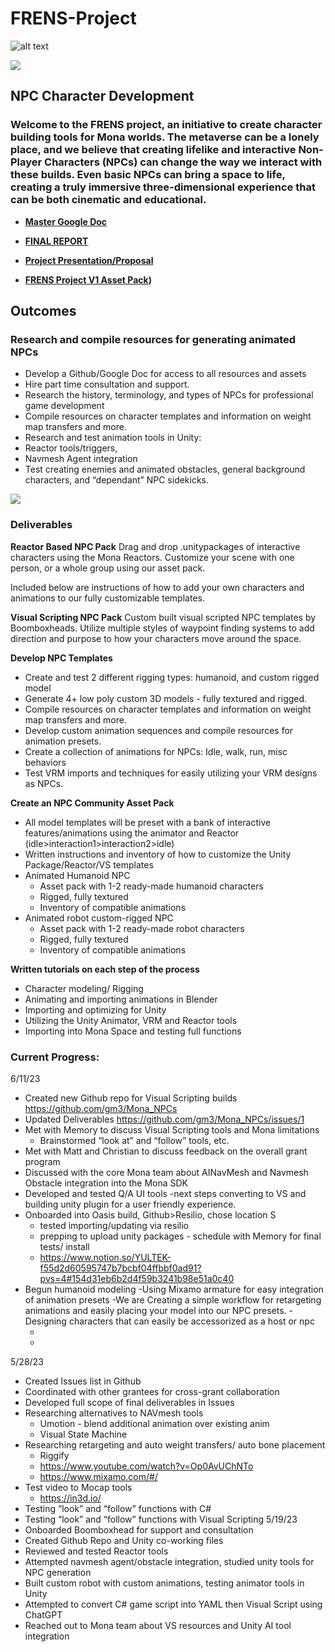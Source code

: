 # FRENS-Project

![alt text](https://gateway.pinata.cloud/ipfs/QmeGmoiA8RcXWgkP3kzfhCGwhc6gu3QMbxH8kqg2H11oe3)  

![](https://hackmd.io/_uploads/HkzJZ4ZS3.png)


## NPC Character Development  
### Welcome to the FRENS project, an initiative to create character building tools for Mona worlds. The metaverse can be a lonely place, and we believe that creating lifelike and interactive Non-Player Characters (NPCs) can change the way we interact with these builds. Even basic NPCs can bring a space to life, creating a truly immersive three-dimensional experience that can be both cinematic and educational. 

- **[Master Google Doc](https://docs.google.com/document/d/1n0FLwARSTRZNjAyPzXoeQeP58nY-RgnI9N1HER8Kyiw/edit?usp=sharing)**

- **[FINAL REPORT](https://www.canva.com/design/DAFpsaFIUmY/CjLWFQ98IgIpKXXJR1906g/view?utm_content=DAFpsaFIUmY&utm_campaign=designshare&utm_medium=link&utm_source=publishsharelink)**
  
- **[Project Presentation/Proposal](https://www.canva.com/design/DAFclcatOME/F3wj0k6RMCpvPIj02XOzDA/edit?utm_content=DAFclcatOME&utm_campaign=designshare&utm_medium=link2&utm_source=sharebutton)**  

- **[FRENS Project V1 Asset Pack](https://drive.google.com/file/d/1-U_AXW6W-e4hedfSdTnT7aVyJExsDOLo/view?usp=drive_link))**  

## Outcomes  
### **Research and compile resources for generating animated NPCs**  
- Develop a Github/Google Doc for access to all resources and assets  
- Hire part time consultation and support.  
- Research the history, terminology, and types of NPCs for professional game development  
- Compile resources on character templates and information on weight map transfers and more.  
- Research and test animation tools in Unity:   
- Reactor tools/triggers,   
- Navmesh Agent integration  
- Test creating enemies and animated obstacles, general background characters, and “dependant” NPC sidekicks.  

![](https://hackmd.io/_uploads/S1hjg4bHh.png)


### Deliverables

**Reactor Based NPC Pack**
Drag and drop .unitypackages of interactive characters using the Mona Reactors. 
Customize your scene with one person, or a whole group using our asset pack.

Included below are instructions of how to add your own characters and animations to our fully customizable templates.

**Visual Scripting NPC Pack**
Custom built visual scripted NPC templates by Boomboxheads. 
Utilize multiple styles of waypoint finding systems to add direction and purpose to how your characters move around the space.








**Develop NPC Templates**

- Create and test 2 different rigging types: humanoid, and custom rigged model
- Generate 4+ low poly custom 3D models - fully textured and rigged.
- Compile resources on character templates and information on weight map transfers and more.
- Develop custom animation sequences and compile resources for animation presets.
- Create a collection of animations for NPCs: Idle, walk, run, misc behaviors
- Test VRM imports and techniques for easily utilizing your VRM designs as NPCs.

**Create an NPC Community Asset Pack**

- All model templates will be preset with a bank of interactive features/animations using the animator and Reactor (idle>interaction1>interaction2>idle)
- Written instructions and inventory of how to customize the Unity Package/Reactor/VS templates
- Animated Humanoid NPC
    - Asset pack with 1-2 ready-made humanoid characters
    - Rigged, fully textured
    - Inventory of compatible animations
- Animated robot custom-rigged NPC
    - Asset pack with 1-2 ready-made robot characters
    - Rigged, fully textured
    - Inventory of compatible animations

**Written tutorials on each step of the process**

- Character modeling/ Rigging
- Animating and importing animations in Blender
- Importing and optimizing for Unity
- Utilizing the Unity Animator, VRM and Reactor tools
- Importing into Mona Space and testing full functions


### Current Progress:
6/11/23
- Created new Github repo for Visual Scripting builds
https://github.com/gm3/Mona_NPCs
- Updated Deliverables
https://github.com/gm3/Mona_NPCs/issues/1
- Met with Memory to discuss Visual Scripting tools and Mona limitations
    - Brainstormed “look at” and “follow” tools, etc.
- Met with Matt and Christian to discuss feedback on the overall grant program
- Discussed with the core Mona team about AINavMesh and Navmesh Obstacle integration into the Mona SDK
- Developed and tested Q/A UI tools -next steps converting to VS and building unity plugin for a user friendly experience.
- Onboarded into Oasis build, Github>Resilio, chose location S
    - tested importing/updating via resilio
    - prepping to upload unity packages - schedule with Memory for final tests/ install
    - https://www.notion.so/YULTEK-f55d2d60595747b7bcbf04ffbbf0ad91?pvs=4#154d31eb6b2d4f59b3241b98e51a0c40
 - Begun humanoid modeling
-Using Mixamo armature for easy integration of animation presets
-We are Creating a simple workflow for retargeting animations and easily placing your model into our NPC presets.
-Designing characters that can easily be accessorized as a host or npc
    - [](https://cdn.discordapp.com/attachments/995412112769822850/1116170930272604262/Unity_DjM3IBTciz.gif)
    - [](https://cdn.discordapp.com/attachments/995412112769822850/1116460115571245056/chrome_Fqn6bcebO0.gif)


5/28/23
- Created Issues list in Github
- Coordinated with other grantees for cross-grant collaboration
- Developed full scope of final deliverables in Issues
- Researching alternatives to NAVmesh tools
    - Umotion - blend additional animation over existing anim
    - Visual State Machine
- Researching retargeting and auto weight transfers/ auto bone placement
    - Riggify
    - https://www.youtube.com/watch?v=Op0AvUChNTo
    - https://www.mixamo.com/#/
- Test video to Mocap tools
    - https://in3d.io/
- Testing “look” and “follow” functions with C#
  [](https://cdn.discordapp.com/attachments/995412112769822850/1109467989654388776/Unity_Klt7W2xs1o.gif)
- Testing “look” and “follow” functions with Visual Scripting
[](https://cdn.discordapp.com/attachments/995412112769822850/1112560869746937906/Unity_gRRotDOFQz.gif)
5/19/23  
- Onboarded Boomboxhead for support and consultation
- Created Github Repo and Unity co-working files
- Reviewed and tested Reactor tools
- Attempted navmesh agent/obstacle integration, studied unity tools for NPC generation
- Built custom robot with custom animations, testing animator tools in Unity
- Attempted to convert C# game script into YAML then Visual Script using ChatGPT
- Reached out to Mona team about VS resources and Unity AI tool integration
